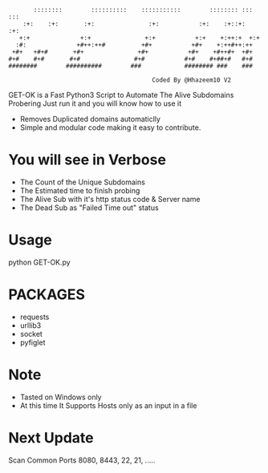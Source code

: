 ```
       ::::::::        ::::::::::    :::::::::::        :::::::: :::    :::
    :+:    :+:       :+:               :+:           :+:    :+::+:   :+:
   +:+              +:+               +:+           +:+    +:++:+  +:+
  :#:              +#++:++#          +#+           +#+    +:++#++:++
 +#+   +#+#       +#+               +#+           +#+    +#++#+  +#+
#+#    #+#       #+#               #+#           #+#    #+##+#   #+#
########        ##########        ###            ######## ###    ###

                                        Coded By @Hhazeem10 V2
```

GET-OK is a Fast Python3 Script to Automate The Alive Subdomains Probering 
Just run it and you will know how to use it 

* Removes Duplicated domains automaticlly
* Simple and modular code making it easy to contribute.

# You will see in Verbose
* The Count of the Unique Subdomains
* The Estimated time to finish probing
* The Alive Sub with it's http status code & Server name
* The Dead Sub as "Failed Time out" status


# Usage
python GET-OK.py 

# PACKAGES
* requests
* urllib3
* socket
* pyfiglet

# Note 
* Tasted on Windows only 
* At this time It Supports Hosts only as an input in a file 

# Next Update 
Scan Common Ports  8080, 8443, 22, 21, .....
